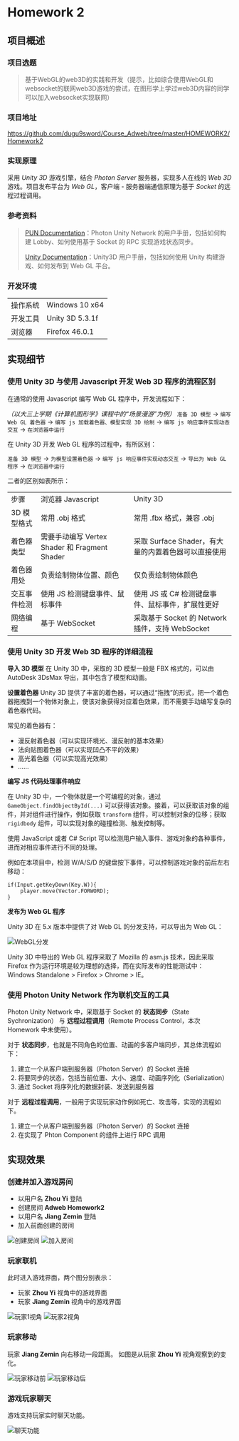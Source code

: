 # Homework 2

## 项目概述

### 项目选题
> 基于WebGL的web3D的实践和开发（提示，比如综合使用WebGL和websocket的联网web3D游戏的尝试，在图形学上学过web3D内容的同学可以加入websocket实现联网）

### 项目地址

https://github.com/dugu9sword/Course_Adweb/tree/master/HOMEWORK2/Homework2

### 实现原理

采用 *Unity 3D* 游戏引擎，结合 *Photon Server* 服务器，实现多人在线的 *Web 3D* 游戏。项目发布平台为 *Web GL*，客户端 - 服务器端通信原理为基于 *Socket* 的远程过程调用。

### 参考资料

> [PUN Documentation](http://doc.photonengine.com/zh-cn/pun/current/getting-started/pun-intro)：Photon Unity Network 的用户手册，包括如何构建 Lobby、如何使用基于 Socket 的 RPC 实现游戏状态同步。
> 
> [Unity Documentation](http://docs.unity3d.com/Manual/index.html)：Unity3D 用户手册，包括如何使用 Unity 构建游戏、如何发布到 Web GL 平台。

### 开发环境
<table>
<tr><td>操作系统</td><td>Windows 10 x64</td></tr>
<tr><td>开发工具</td><td>Unity 3D 5.3.1f</td></tr>
<tr><td>浏览器</td><td>Firefox 46.0.1</td></tr>
</table>

## 实现细节

### 使用 Unity 3D 与使用 Javascript 开发 Web 3D 程序的流程区别

在通常的使用 Javascript 编写 Web GL 程序中，开发流程如下：

*（以大三上学期《计算机图形学》课程中的“场景漫游”为例）*
`准备 3D 模型` -> `编写 Web GL 着色器` -> `编写 js 加载着色器、模型实现 3D 绘制` -> `编写 js 响应事件实现动态交互` -> `在浏览器中运行`

在 Unity 3D 开发 Web GL 程序的过程中，有所区别：

`准备 3D 模型` -> `为模型设置着色器` -> `编写 js 响应事件实现动态交互` -> `导出为 Web GL 程序` -> `在浏览器中运行`

二者的区别如表所示：

<table>
<tr><td>步骤</td><td>浏览器 Javascript</td><td>Unity 3D</td></tr>
<tr><td>3D 模型格式</td><td>常用 .obj 格式</td><td>常用 .fbx 格式，兼容 .obj</td></tr>
<tr><td>着色器类型</td><td>需要手动编写 Vertex Shader 和 Fragment Shader</td><td>采取 Surface Shader，有大量的内置着色器可以直接使用</td></tr>
<tr><td>着色器用处</td><td>负责绘制物体位置、颜色</td><td>仅负责绘制物体颜色</td></tr>
<tr><td>交互事件检测</td><td>使用 JS 检测键盘事件、鼠标事件</td><td>使用 JS 或 C# 检测键盘事件、鼠标事件，扩展性更好</td></tr>
<tr><td>网络编程</td><td>基于 WebSocket</td><td>采取基于 Socket 的 Network 插件，支持 WebSocket</td></tr>
</table>


### 使用 Unity 3D 开发 Web 3D 程序的详细流程

**导入 3D 模型**
在 Unity 3D 中，采取的 3D 模型一般是 FBX 格式的，可以由 AutoDesk 3DsMax 导出，其中包含了模型和动画。

**设置着色器**
Unity 3D 提供了丰富的着色器，可以通过“拖拽”的形式，把一个着色器拖拽到一个物体对象上，使该对象获得对应着色效果，而不需要手动编写复杂的着色器代码。

常见的着色器有：

- 漫反射着色器（可以实现环境光、漫反射的基本效果）
- 法向贴图着色器（可以实现凹凸不平的效果）
- 高光着色器（可以实现高光效果）
- ……


**编写 JS 代码处理事件响应**

在 Unity 3D 中，一个物体就是一个可编程的对象，通过 `GameObject.findObjectById(...)` 可以获得该对象。接着，可以获取该对象的组件，并对组件进行操作，例如获取 `transform` 组件，可以控制对象的位移；获取 `rigidbody` 组件，可以实现对象的碰撞检测、触发控制等。

使用 JavaScript 或者 C# Script 可以检测用户输入事件、游戏对象的各种事件，进而对相应事件进行不同的处理。

例如在本项目中，检测 W/A/S/D 的键盘按下事件，可以控制游戏对象的前后左右移动：

```
if(Input.getKeyDown(Key.W)){
    player.move(Vector.FORWORD);
}
```

**发布为 Web GL 程序**

Unity 3D 在 5.x 版本中提供了对 Web GL 的分发支持，可以导出为 Web GL：

![WebGL分发](https://raw.githubusercontent.com/dugu9sword/Course_Adweb/master/HOMEWORK2/samples/webgl.PNG)

Unity 3D 中导出的 Web GL 程序采取了 Mozilla 的 asm.js 技术，因此采取 Firefox 作为运行环境是较为理想的选择，而在实际发布的性能测试中：
Windows Standalone > Firefox > Chrome >  IE。


### 使用 Photon Unity Network 作为联机交互的工具

Photon Unity Network 中，采取基于 Socket 的 **状态同步**（State Sychronization） 与 **远程过程调用**（Remote Process Control，本次 Homework 中未使用）。

对于 **状态同步**，也就是不同角色的位置、动画的多客户端同步，其总体流程如下：

1. 建立一个从客户端到服务器（Photon Server）的 Socket 连接
2. 将要同步的状态，包括当前位置、大小、速度、动画序列化（Serialization）
3. 通过 Socket 将序列化的数据封装、发送到服务器

对于 **远程过程调用**，一般用于实现玩家动作例如死亡、攻击等，实现的流程如下。

1. 建立一个从客户端到服务器（Photon Server）的 Socket 连接
2. 在实现了 Phton Component 的组件上进行 RPC 调用


## 实现效果

### 创建并加入游戏房间

- 以用户名 **Zhou Yi** 登陆
- 创建房间 **Adweb Homework2**
- 以用户名 **Jiang Zemin** 登陆
- 加入前面创建的房间

![创建房间](https://raw.githubusercontent.com/dugu9sword/Course_Adweb/master/HOMEWORK2/samples/lobby.PNG)
![加入房间](https://raw.githubusercontent.com/dugu9sword/Course_Adweb/master/HOMEWORK2/samples/lobby_join.PNG)

### 玩家联机

此时进入游戏界面，两个图分别表示：

- 玩家 **Zhou Yi** 视角中的游戏界面
- 玩家 **Jiang Zemin** 视角中的游戏界面

![玩家1视角](https://raw.githubusercontent.com/dugu9sword/Course_Adweb/master/HOMEWORK2/samples/view_player1.PNG)
![玩家2视角](https://raw.githubusercontent.com/dugu9sword/Course_Adweb/master/HOMEWORK2/samples/view_player2.PNG)


### 玩家移动

玩家 **Jiang Zemin** 向右移动一段距离。
如图是从玩家 **Zhou Yi** 视角观察到的变化。

![玩家移动前](https://raw.githubusercontent.com/dugu9sword/Course_Adweb/master/HOMEWORK2/samples/move_player1.PNG)
![玩家移动后](https://raw.githubusercontent.com/dugu9sword/Course_Adweb/master/HOMEWORK2/samples/move_player2.PNG)


### 游戏玩家聊天

游戏支持玩家实时聊天功能。

![聊天功能](https://raw.githubusercontent.com/dugu9sword/Course_Adweb/master/HOMEWORK2/samples/chat.PNG)

